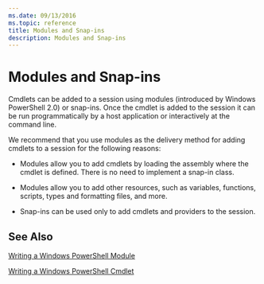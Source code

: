 ```yaml
---
ms.date: 09/13/2016
ms.topic: reference
title: Modules and Snap-ins
description: Modules and Snap-ins
---
```

# Modules and Snap-ins

Cmdlets can be added to a session using modules (introduced by Windows PowerShell 2.0) or snap-ins. Once the cmdlet is added to the session it can be run programmatically by a host application or interactively at the command line.

We recommend that you use modules as the delivery method for adding cmdlets to a session for the following reasons:

- Modules allow you to add cmdlets by loading the assembly where the cmdlet is defined. There is no need to implement a snap-in class.

- Modules allow you to add other resources, such as variables, functions, scripts, types and formatting files, and more.

- Snap-ins can be used only to add cmdlets and providers to the session.

## See Also

[Writing a Windows PowerShell Module](writing-a-windows-powershell-module.md)

[Writing a Windows PowerShell Cmdlet](../cmdlet/cmdlet-overview.md)
